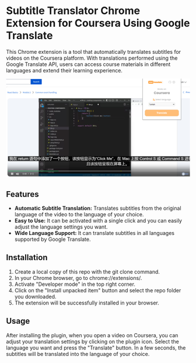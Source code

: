 # Subtitle Translator Chrome Extension for Coursera Using Google Translate

This Chrome extension is a tool that automatically translates subtitles for videos on the Coursera platform. With translations performed using the Google Translate API, users can access course materials in different languages and extend their learning experience.

![Extension Screenshot](images/ss.png)

## Features

- **Automatic Subtitle Translation:** Translates subtitles from the original language of the video to the language of your choice.
- **Easy to Use:** It can be activated with a single click and you can easily adjust the language settings you want.
- **Wide Language Support:** It can translate subtitles in all languages supported by Google Translate.

## Installation

1. Create a local copy of this repo with the git clone command.
2. In your Chrome browser, go to chrome://extensions/.
3. Activate "Developer mode" in the top right corner.
4. Click on the "Install unpacked item" button and select the repo folder you downloaded.
5. The extension will be successfully installed in your browser.

## Usage

After installing the plugin, when you open a video on Coursera, you can adjust your translation settings by clicking on the plugin icon. Select the language you want and press the "Translate" button. In a few seconds, the subtitles will be translated into the language of your choice.

